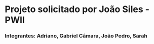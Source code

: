 # Projeto solicitado por João Siles - PWII
### Integrantes: Adriano, Gabriel Câmara, João Pedro, Sarah
